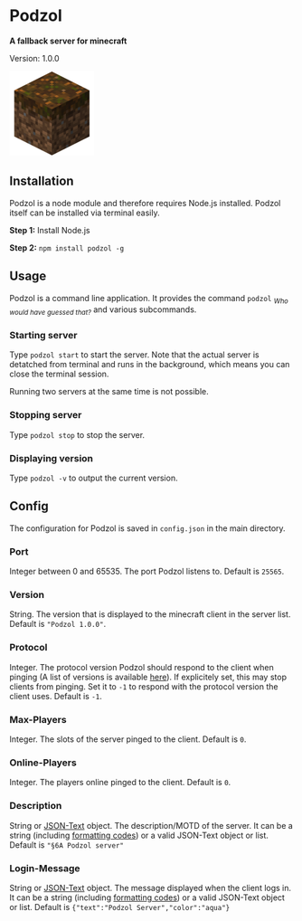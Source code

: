 # Podzol
**A fallback server for minecraft**

Version: 1.0.0


![](./podzol.png)

## Installation
Podzol is a node module and therefore requires Node.js installed.
Podzol itself can be installed via terminal easily.

**Step 1:** Install Node.js

**Step 2:**
`npm install podzol -g`

## Usage
Podzol is a command line application. It provides the command `podzol` <sub>*Who would have guessed that?*</sub> and various subcommands.

### Starting server
Type `podzol start` to start the server. 
Note that the actual server is detatched from terminal and runs in the background, which means you can close the terminal session.

Running two servers at the same time is not possible.

### Stopping server
Type `podzol stop` to stop the server.


### Displaying version
Type `podzol -v` to output the current version.

## Config

The configuration for Podzol is saved in `config.json` in the main directory.
### Port
Integer between 0 and 65535. The port Podzol listens to. Default is `25565`.
### Version
String. The version that is displayed to the minecraft client in the server list. Default is `"Podzol 1.0.0"`.
### Protocol
Integer. The protocol version Podzol should respond to the client when pinging (A list of versions is available [here](http://wiki.vg/Protocol_version_numbers)). If explicitely set, this may stop clients from pinging. Set it to `-1` to respond with the protocol version the client uses. Default is `-1`. 
### Max-Players
Integer. The slots of the server pinged to the client. Default is `0`.
### Online-Players
Integer. The players online pinged to the client. Default is `0`.
### Description
String or [JSON-Text](https://minecraft-de.gamepedia.com/JSON-Text) object. The description/MOTD of the server.
It can be a string (including [formatting codes](https://minecraft.gamepedia.com/Formatting_codes)) or a valid JSON-Text object or list. Default is `"§6A Podzol server"`

### Login-Message
String or [JSON-Text](https://minecraft-de.gamepedia.com/JSON-Text) object. The message displayed when the client logs in.
It can be a string (including [formatting codes](https://minecraft.gamepedia.com/Formatting_codes))
 or a valid JSON-Text object or list. Default is `{"text":"Podzol Server","color":"aqua"}`